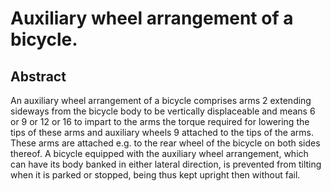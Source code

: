 # Auxiliary wheel arrangement of a bicycle.

## Abstract
An auxiliary wheel arrangement of a bicycle comprises arms 2 extending sideways from the bicycle body to be vertically displaceable and means 6 or 9 or 12 or 16 to impart to the arms the torque required for lowering the tips of these arms and auxiliary wheels 9 attached to the tips of the arms. These arms are attached e.g. to the rear wheel of the bicycle on both sides thereof. A bicycle equipped with the auxiliary wheel arrangement, which can have its body banked in either lateral direction, is prevented from tilting when it is parked or stopped, being thus kept upright then without fail.